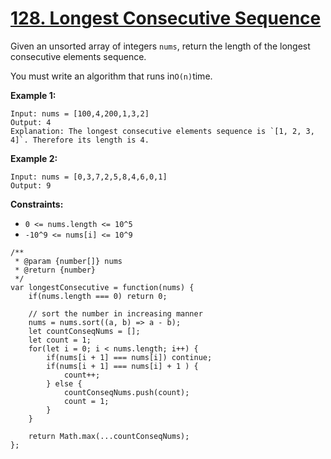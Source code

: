 # [128. Longest Consecutive Sequence](https://leetcode.com/problems/longest-consecutive-sequence/description/)

Given an unsorted array of integers `nums`, return the length of the longest consecutive elements sequence.

You must write an algorithm that runs in`O(n)`time.

**Example 1:**

```
Input: nums = [100,4,200,1,3,2]
Output: 4
Explanation: The longest consecutive elements sequence is `[1, 2, 3, 4]`. Therefore its length is 4.
```

**Example 2:**

```
Input: nums = [0,3,7,2,5,8,4,6,0,1]
Output: 9
```

**Constraints:**

- `0 <= nums.length <= 10^5`
- `-10^9 <= nums[i] <= 10^9`

```
/**
 * @param {number[]} nums
 * @return {number}
 */
var longestConsecutive = function(nums) {
    if(nums.length === 0) return 0;

    // sort the number in increasing manner
    nums = nums.sort((a, b) => a - b);
    let countConseqNums = [];
    let count = 1;
    for(let i = 0; i < nums.length; i++) {
        if(nums[i + 1] === nums[i]) continue;
        if(nums[i + 1] === nums[i] + 1 ) {
            count++;
        } else {
            countConseqNums.push(count);
            count = 1;
        }
    }

    return Math.max(...countConseqNums);
};
```
